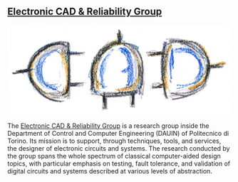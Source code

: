 ## [Electronic CAD & Reliability Group](https://cad.polito.it/)
![logo]( cad.png )

The [Electronic CAD & Reliability Group](https://cad.polito.it/) is a research group inside the Department of Control and Computer Engineering (DAUIN) of Politecnico di Torino. Its mission is to support, through techniques, tools, and services, the designer of electronic circuits and systems. The research conducted by the group spans the whole spectrum of classical computer-aided design topics, with particular emphasis on testing, fault tolerance, and validation of digital circuits and systems described at various levels of abstraction.

